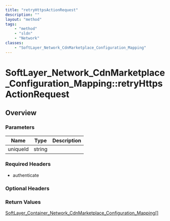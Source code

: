 ```yaml
---
title: "retryHttpsActionRequest"
description: ""
layout: "method"
tags:
    - "method"
    - "sldn"
    - "Network"
classes:
    - "SoftLayer_Network_CdnMarketplace_Configuration_Mapping"
---
```

# SoftLayer_Network_CdnMarketplace_Configuration_Mapping::retryHttpsActionRequest
## Overview 


### Parameters 
|Name | Type | Description |
| --- | --- | --- |
|uniqueId| string| |


### Required Headers
* authenticate

### Optional Headers

### Return Values
<a href='/reference/datatypes/SoftLayer_Container_Network_CdnMarketplace_Configuration_Mapping'>SoftLayer_Container_Network_CdnMarketplace_Configuration_Mapping[] </a>

